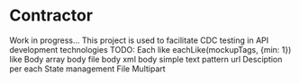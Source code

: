 # Contractor
Work in progress...
This project is used to facilitate CDC testing in API development technologies
TODO:
Each like
eachLike(mockupTags, {min: 1})
like
Body array
body file
body xml
body simple text
pattern url
Desciption per each
State management
File
Multipart